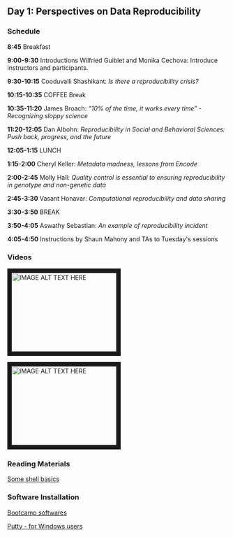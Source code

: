 
## Day 1: Perspectives on Data Reproducibility

### Schedule

**8:45** Breakfast

**9:00-9:30** Introductions Wilfried Guiblet and Monika Cechova: Introduce instructors and participants.

**9:30-10:15** Cooduvalli Shashikant: *Is there a reproducibility crisis?*

**10:15-10:35** COFFEE Break

**10:35-11:20** James Broach: *“10% of the time, it works every time” - Recognizing sloppy science*

**11:20-12:05**  Dan Albohn: *Reproducibility in Social and Behavioral Sciences: Push back, progress, and the future*

**12:05-1:15** LUNCH

**1:15-2:00** Cheryl Keller: *Metadata madness, lessons from Encode*

**2:00-2:45** Molly Hall:  *Quality control is essential to ensuring reproducibility in genotype and non-genetic data*

**2:45-3:30** Vasant Honavar:  *Computational reproducibility and data sharing*

**3:30-3:50** BREAK

**3:50-4:05** Aswathy Sebastian: *An example of reproducibility incident*

**4:05-4:50** Instructions by Shaun Mahony and TAs to Tuesday's sessions

### Videos


<a href="http://www.youtube.com/watch?feature=player_embedded&v=UYclmg1_KL" target="_blank"><img src="http://img.youtube.com/vi/UYclmg1_KLk/0.jpg" alt="IMAGE ALT TEXT HERE" width="240" height="180" border="10" /></a>

<a href="http://www.youtube.com/watch?feature=player_embedded&v=2TcPAZOyV0U" target="_blank"><img src="http://img.youtube.com/vi/2TcPAZOyV0U/0.jpg" alt="IMAGE ALT TEXT HERE" width="240" height="180" border="10" /></a>



### Reading Materials 

[Some shell basics](https://swcarpentry.github.io/shell-novice/)

### Software Installation

[Bootcamp softwares](http://2018-bootcamp.biostars.io/install.html)

[Putty - for Windows users](http://www.putty.org/)

